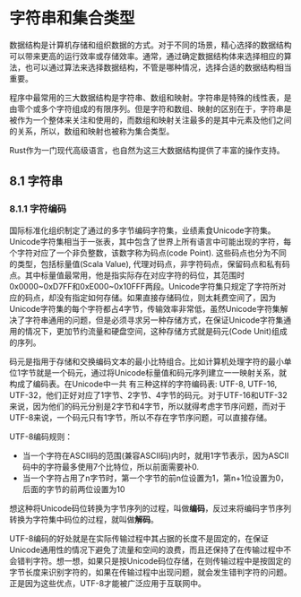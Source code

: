 # 字符串和集合类型

数据结构是计算机存储和组织数据的方式。对于不同的场景，精心选择的数据结构可以带来更高的运行效率或存储效率。通常，通过确定数据结构体来选择相应的算法，也可以通过算法来选择数据结构，不管是哪种情况，选择合适的数据结构相当重要。

程序中最常用的三大数据结构是字符串、数组和映射。字符串是特殊的线性表，是由零个或多个字符组成的有限序列。但是字符和数组、映射的区别在于，字符串是被作为一个整体来关注和使用的，而数组和映射关注最多的是其中元素及他们之间的关系，所以，数组和映射也被称为集合类型。

Rust作为一门现代高级语言，也自然为这三大数据结构提供了丰富的操作支持。

## 8.1 字符串

### 8.1.1 字符编码

国际标准化组织制定了通过的多字节编码字符集，业绩素食Unicode字符集。Unicode字符集相当于一张表，其中包含了世界上所有语言中可能出现的字符，每个字符对应了一个非负整数，该数字称为码点(code Point). 这些码点也分为不同的类型，包括标量值(Scala Value), 代理对码点，非字符码点，保留码点和私有码点。其中标量值最常用，他是指实际存在对应字符的码位，其范围时0x0000~0xD7FF和0xE000~0x10FFF两段。Unicode字符集只规定了字符所对应的码点，却没有指定如何存储。如果直接存储码位，则太耗费空间了，因为Unicode字符集的每个字符都占4字节，传输效率非常低，虽然Unicode字符集解决了字符串通用的问题，但是必须寻求另一种存储方式，在保证Unicode字符集通用的情况下，更加节约流量和硬盘空间，这种存储方式就是码元(Code Unit)组成的序列。

码元是指用于存储和交换编码文本的最小比特组合。比如计算机处理字符的最小单位1字节就是一个码元，通过将Unicode标量值和码元序列建立一一映射关系，就构成了编码表。在Unicode中一共
有三种这样的字符编码表: UTF-8, UTF-16, UTF-32，他们正好对应了1字节、2字节、4字节的码元。对于UTF-16和UTF-32来说，因为他们的码元分别是2字节和4字节，所以就得考虑字节序问题，而对于UTF-8来说，一个码元只有1字节，所以不存在字节序问题，可以直接存储。

UTF-8编码规则：
- 当一个字符在ASCII码的范围(兼容ASCII码)内时，就用1字节表示，因为ASCII码中的字符最多使用7个比特位，所以前面需要补0.
- 当一个字符占用了n字节时，第一个字节的前n位设置为1，第n+1位设置为0，后面的字节的前两位设置为10

想这种将Unicode码位转换为字节序列的过程，叫做**编码**，反过来将编码字节序列转换为字符集中码位的过程，就叫做**解码**。

UTF-8编码的好处就是在实际传输过程中其占据的长度不是固定的，在保证Unicode通用性的情况下避免了流量和空间的浪费，而且还保持了在传输过程中不会错判字符。想一想，如果只是按Unicode码位存储，在则传输过程中是按固定的字节长度来识别字符的，如果在传输过程中出现问题，就会发生错判字符的问题。正是因为这些优点，UTF-8才能被广泛应用于互联网中。

